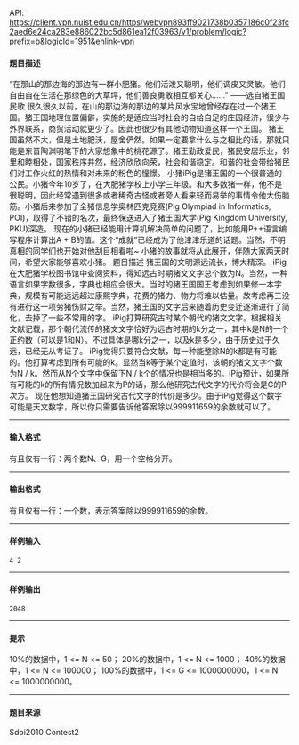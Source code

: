 API: https://client.vpn.nuist.edu.cn/https/webvpn893ff9021738b0357186c0f23fc2aed6e24ca283e886022bc5d861ea12f03963/v1/problem/logic?prefix=b&logicId=1951&enlink-vpn

#### 题目描述

“在那山的那边海的那边有一群小肥猪。他们活泼又聪明，他们调皮又灵敏。他们自由自在生活在那绿色的大草坪，他们善良勇敢相互都关心……” ——选自猪王国民歌 很久很久以前，在山的那边海的那边的某片风水宝地曾经存在过一个猪王国。猪王国地理位置偏僻，实施的是适应当时社会的自给自足的庄园经济，很少与外界联系，商贸活动就更少了。因此也很少有其他动物知道这样一个王国。 猪王国虽然不大，但是土地肥沃，屋舍俨然。如果一定要拿什么与之相比的话，那就只能是东晋陶渊明笔下的大家想象中的桃花源了。猪王勤政爱民，猪民安居乐业，邻里和睦相处，国家秩序井然，经济欣欣向荣，社会和谐稳定。和谐的社会带给猪民们对工作火红的热情和对未来的粉色的憧憬。 小猪iPig是猪王国的一个很普通的公民。小猪今年10岁了，在大肥猪学校上小学三年级。和大多数猪一样，他不是很聪明，因此经常遇到很多或者稀奇古怪或者旁人看来轻而易举的事情令他大伤脑筋。小猪后来参加了全猪信息学奥林匹克竞赛(Pig Olympiad in Informatics, POI)，取得了不错的名次，最终保送进入了猪王国大学(Pig Kingdom University, PKU)深造。 现在的小猪已经能用计算机解决简单的问题了，比如能用P++语言编写程序计算出A + B的值。这个“成就”已经成为了他津津乐道的话题。当然，不明真相的同学们也开始对他刮目相看啦~ 小猪的故事就将从此展开，伴随大家两天时间，希望大家能够喜欢小猪。 题目描述 猪王国的文明源远流长，博大精深。 iPig在大肥猪学校图书馆中查阅资料，得知远古时期猪文文字总个数为N。当然，一种语言如果字数很多，字典也相应会很大。当时的猪王国国王考虑到如果修一本字典，规模有可能远远超过康熙字典，花费的猪力、物力将难以估量。故考虑再三没有进行这一项劳猪伤财之举。当然，猪王国的文字后来随着历史变迁逐渐进行了简化，去掉了一些不常用的字。 iPig打算研究古时某个朝代的猪文文字。根据相关文献记载，那个朝代流传的猪文文字恰好为远古时期的k分之一，其中k是N的一个正约数（可以是1和N）。不过具体是哪k分之一，以及k是多少，由于历史过于久远，已经无从考证了。 iPig觉得只要符合文献，每一种能整除N的k都是有可能的。他打算考虑到所有可能的k。显然当k等于某个定值时，该朝的猪文文字个数为N / k。然而从N个文字中保留下N / k个的情况也是相当多的。iPig预计，如果所有可能的k的所有情况数加起来为P的话，那么他研究古代文字的代价将会是G的P次方。 现在他想知道猪王国研究古代文字的代价是多少。由于iPig觉得这个数字可能是天文数字，所以你只需要告诉他答案除以999911659的余数就可以了。

---

#### 输入格式

有且仅有一行：两个数N、G，用一个空格分开。

---

#### 输出格式

有且仅有一行：一个数，表示答案除以999911659的余数。

---

#### 样例输入
```
4 2

```

---

#### 样例输出
```
2048

```

---

#### 提示

10%的数据中，1 <= N <= 50； 20%的数据中，1 <= N <= 1000； 40%的数据中，1 <= N <= 100000； 100%的数据中，1 <= G <= 1000000000，1 <= N <= 1000000000。

---

#### 题目来源

Sdoi2010 Contest2